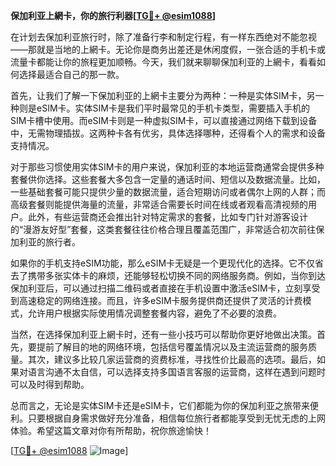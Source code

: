 **保加利亚上網卡，你的旅行利器[[TG💪+ @esim1088](https://t.me/s/esim1088)]**

在计划去保加利亚旅行时，除了准备行李和制定行程，有一样东西绝对不能忽视——那就是当地的上網卡。无论你是商务出差还是休闲度假，一张合适的手机卡或流量卡都能让你的旅程更加顺畅。今天，我们就来聊聊保加利亚的上網卡，看看如何选择最适合自己的那一款。

首先，让我们了解一下保加利亚的上網卡主要分为两种：一种是实体SIM卡，另一种则是eSIM卡。实体SIM卡是我们平时最常见的手机卡类型，需要插入手机的SIM卡槽中使用。而eSIM卡则是一种虚拟SIM卡，可以直接通过网络下载到设备中，无需物理插拔。这两种卡各有优劣，具体选择哪种，还得看个人的需求和设备支持情况。

对于那些习惯使用实体SIM卡的用户来说，保加利亚的本地运营商通常会提供多种套餐供你选择。这些套餐大多包含一定量的通话时间、短信以及数据流量。比如，一些基础套餐可能只提供少量的数据流量，适合短期访问或者偶尔上网的人群；而高级套餐则能提供海量的流量，非常适合需要长时间在线或者观看高清视频的用户。此外，有些运营商还会推出针对特定需求的套餐，比如专门针对游客设计的“漫游友好型”套餐，这类套餐往往价格合理且覆盖范围广，非常适合初次前往保加利亚的旅行者。

如果你的手机支持eSIM功能，那么eSIM卡无疑是一个更现代化的选择。它不仅省去了携带多张实体卡的麻烦，还能够轻松切换不同的网络服务商。例如，当你到达保加利亚后，可以通过扫描二维码或者直接在手机设置中激活eSIM卡，立刻享受到高速稳定的网络连接。而且，许多eSIM卡服务提供商还提供了灵活的计费模式，允许用户根据实际使用情况调整套餐内容，避免了不必要的浪费。

当然，在选择保加利亚上網卡时，还有一些小技巧可以帮助你更好地做出决策。首先，要提前了解目的地的网络环境，包括信号覆盖情况以及主流运营商的服务质量。其次，建议多比较几家运营商的资费标准，寻找性价比最高的选项。最后，如果对语言沟通不太自信，可以选择支持多国语言客服的运营商，这样在遇到问题时可以及时得到帮助。

总而言之，无论是实体SIM卡还是eSIM卡，它们都能为你的保加利亚之旅带来便利。只要根据自身需求做好充分准备，相信每位旅行者都能享受到无忧无虑的上网体验。希望这篇文章对你有所帮助，祝你旅途愉快！

[[TG💪+ @esim1088](https://t.me/s/esim1088) ![Image](https://i.postimg.cc/4NQfJmqS/Snipaste-2025-05-13-00-14-12.png)]